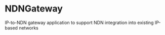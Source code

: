 NDNGateway
==========

IP-to-NDN gateway application to support NDN integration into existing IP-based networks
